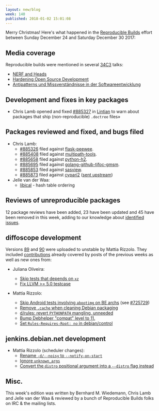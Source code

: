 ```yaml
---
layout: new/blog
week: 140
published: 2018-01-02 15:01:08
---
```


Merry Christmas! Here's what happened in the [Reproducible Builds](https://reproducible-builds.org) effort between Sunday December 24 and Saturday December 30 2017:

Media coverage
--------------

Reproducible builds were mentioned in several [34C3](https://events.ccc.de/congress/2017/wiki/index.php/Main_Page) talks:

* [NERF and Heads](https://media.ccc.de/v/34c3-9056-bringing_linux_back_to_server_boot_roms_with_nerf_and_heads#t=884)
* [Hardening Open Source Development](https://media.ccc.de/v/34c3-9249-hardening_open_source_development#t=440)
* [Antipatterns und Missverständnisse in der Softwareentwicklung](https://media.ccc.de/v/34c3-9095-antipatterns_und_missverstandnisse_in_der_softwareentwicklung#t=679)

Development and fixes in key packages
-------------------------------------

* Chris Lamb opened and fixed [#885327](https://bugs.debian.org/885327) in [Lintian](https://lintian.debian.org) to warn about packages that ship (non-reproducible) `.doctree` files»

Packages reviewed and fixed, and bugs filed
-------------------------------------------

* Chris Lamb:
    * [#885326](https://bugs.debian.org/885326) filed against [flask-peewee](https://tracker.debian.org/pkg/flask-peewee).
    * [#885408](https://bugs.debian.org/885408) filed against [multipath-tools](https://tracker.debian.org/pkg/multipath-tools).
    * [#885658](https://bugs.debian.org/885658) filed against [python-h2](https://tracker.debian.org/pkg/python-h2).
    * [#885695](https://bugs.debian.org/885695) filed against [golang-github-tjfoc-gmsm](https://tracker.debian.org/pkg/golang-github-tjfoc-gmsm).
    * [#885853](https://bugs.debian.org/885853) filed against [sasview](https://tracker.debian.org/pkg/sasview).
    * [#885873](https://bugs.debian.org/885873) filed against [cypari2](https://tracker.debian.org/pkg/cypari2) ([sent upstream](https://github.com/defeo/cypari2/pull/48))
* Jelle van der Waa:
    * [libical](https://github.com/libical/libical/pull/323) - hash table ordering

Reviews of unreproducible packages
----------------------------------

12 package reviews have been added, 23 have been updated and 45 have been removed in this week,
adding to our knowledge about [identified issues](https://tests.reproducible-builds.org/debian/index_issues.html).


diffoscope development
----------------------

Versions [89](https://tracker.debian.org/news/896535) and [90](https://tracker.debian.org/news/896802) were uploaded to unstable by Mattia Rizzolo. They included [contributions](https://salsa.debian.org/reproducible-builds/diffoscope/commits/debian/89) already covered by posts of the previous weeks as well as new ones from:

- Juliana Oliveira:
    - [Skip tests that depends on `xz`](https://salsa.debian.org/reproducible-builds/diffoscope/commit/97c314b)
    - [Fix LLVM >= 5.0 testcase](https://salsa.debian.org/reproducible-builds/diffoscope/commit/604747e)

- Mattia Rizzolo:
    - [Skip Android tests involving `abootimg` on BE archs](https://salsa.debian.org/reproducible-builds/diffoscope/commit/1fdbfd9) (see [#725729](https://bugs.debian.org/725729))
    - [Remove `.cache` when cleaning Debian packaging](https://salsa.debian.org/reproducible-builds/diffoscope/commit/cfd7960)
    - [d/rules: revert `PYTHONPATH` mangling, unneeded](https://salsa.debian.org/reproducible-builds/diffoscope/commit/202caf9)
    - [Bump Debhelper "compat" level to 11.](https://salsa.debian.org/reproducible-builds/diffoscope/commit/83970f6)
    - [Set `Rules-Requires-Root: no` in debian/control](https://salsa.debian.org/reproducible-builds/diffoscope/commit/4485e40)


jenkins.debian.net development
------------------------------

- Mattia Rizzolo (scheduler changes):
    - [Rename `-d/--noisy` to `--notify-on-start`](https://anonscm.debian.org/git/qa/jenkins.debian.net.git/commit/?id=ecbde859)
    - [Ignore `unknown_args`](https://anonscm.debian.org/git/qa/jenkins.debian.net.git/commit/?id=aa775bac)
    - [Convert the `distro` positional argument into a `--distro` flag instead](https://anonscm.debian.org/git/qa/jenkins.debian.net.git/commit/?id=eb1a1b6b)

Misc.
-----

This week's edition was written by Bernhard M. Wiedemann, Chris Lamb and Jelle van der Waa & reviewed by a bunch of Reproducible Builds folks on IRC & the mailing lists.
